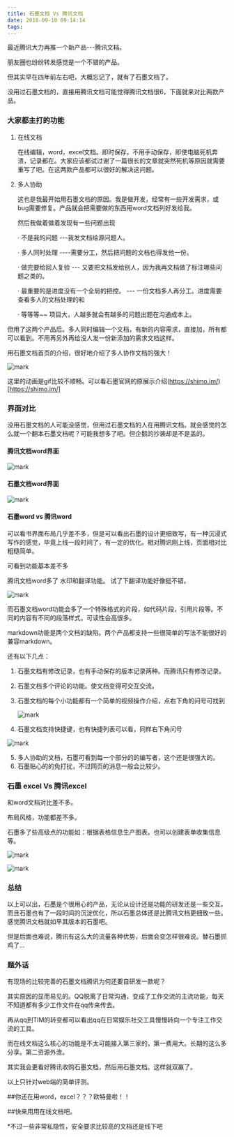 ```yaml
---
title: 石墨文档 Vs 腾讯文档
date: 2018-09-10 09:14:14
tags:
---
```


最近腾讯大力再推一个新产品---腾讯文档。

朋友圈也纷纷转发感觉是一个不错的产品。

但其实早在四年前左右吧，大概忘记了，就有了石墨文档了。

没用过石墨文档的，直接用腾讯文档可能觉得腾讯文档很6，下面就来对比两款产品。



### 大家都主打的功能

1. 在线文档

   在线编辑，word，excel文档。即时保存，不用手动保存，即使电脑死机奔溃，记录都在。大家应该都试过谢了一篇很长的文章就突然死机等原因就需要重写了吧。在这两款产品都可以很好的解决这问题。

2. 多人协助

   这也是我最开始用石墨文档的原因。我是做开发，经常有一些开发需求，或bug需要修复。产品就会把需要做的东西用word文档列好发给我。

   然后我做着做着发现有一些问题出现

   · 不是我的问题  ---我发文档给源问题人。

   · 多人同时处理   ----需要分工，然后把问题的文档也得发他一份。

   · 做完要给回人复验 --- 又要把文档发给别人，因为我再文档做了标注哪些问题之类的。

   · 最重要的是进度没有一个全局的把控。 --- 一份文档多人再分工。进度需要查看多人的文档处理的和

   · 等等等~~  项目大，人越多就会有越多的问题出题在沟通成本上。



但用了这两个产品后。多人同时编辑一个文档，有新的内容需求，直接加，所有都可以看到。不用再另外再给没人发一份新添加的需求文档这样。

用石墨文档首页的介绍，很好地介绍了多人协作文档的强大！



![mark](http://oyz3pjs26.bkt.clouddn.com/blog/180424/bCE9Lf3DIf.gif)

这里的动画是gif比较不顺畅。可以看石墨官网的原展示介绍(https://shimo.im/)[https://shimo.im/]



### 界面对比

没用石墨文档的人可能没感觉，但用过石墨文档的人在用腾讯文档。就会感觉的怎么就一个翻本石墨文档呢？可能我想多了吧。但企鹅的抄袭却是不是盖的。

#### 腾讯文档word界面

![mark](http://oyz3pjs26.bkt.clouddn.com/blog/180424/gBhhDL0g2G.png?imageslim)

#### 石墨文档word界面

![mark](http://oyz3pjs26.bkt.clouddn.com/blog/180424/6HAbhKl34H.png?imageslim)



#### 石墨word vs 腾讯word

可以看书界面布局几乎差不多，但是可以看出石墨的设计更细致写，有一种沉浸式写作的感觉，毕竟上线一段时间了，有一定的优化。相对腾讯刚上线，页面相对比粗糙简单。

可看到功能基本差不多

腾讯文档word多了 水印和翻译功能。 试了下翻译功能好像挺不错。

![mark](http://oyz3pjs26.bkt.clouddn.com/blog/180424/eGIG8Ke4ll.png?imageslim)



而石墨文档word功能会多了一个特殊格式的片段，如代码片段，引用片段等。不同的内容有不同的段落样式，可读性会高很多。

markdown功能是两个文档的缺陷。两个产品都支持一些很简单的写法不能很好的兼容markdown。

还有以下几点：

1. 石墨文档有修改记录，也有手动保存的版本记录两种。而腾讯只有修改记录。

2. 石墨文档多个评论的功能。使文档变得可交互交流。

3. 石墨文档的每个小功能都有一个简单的视频操作介绍，点右下角的问号可找到

   ![mark](http://oyz3pjs26.bkt.clouddn.com/blog/180424/98Lh06kdl5.png?imageslim)

4. 石墨文档支持快捷键，也有快捷列表可以看，同样右下角问号

![mark](http://oyz3pjs26.bkt.clouddn.com/blog/180424/B92LeHFl7j.png?imageslim)



5. 多人协助的文档，石墨可看到每一个部分的的编写者，这个还是很强大的。
6. 石墨贴心的的免打扰，不过网页的消息一般会比较少。





### 石墨 excel Vs  腾讯excel

和word文档对比差不多。

布局风格，功能都差不多。

石墨多了些高级点的功能如：根据表格信息生产图表。也可以创建表单收集信息等。

![mark](http://oyz3pjs26.bkt.clouddn.com/blog/180424/kCb4G01Daa.png?imageslim)



![mark](http://oyz3pjs26.bkt.clouddn.com/blog/180424/JLi60Bb7CL.png?imageslim)





### 总结

以上可以出，石墨是个很用心的产品，无论从设计还是功能的研发还是一些交互。而且石墨也有了一段时间的沉淀优化，所以石墨总体还是比腾讯文档更细致一些。感觉腾讯文档就如早其版本的石墨吧。

但是后面也难说，腾讯有这么大的流量各种优势，后面会变怎样很难说。替石墨抓鸡了...



### 题外话

有现场的比较完善的石墨文档腾讯为何还要自研发一款呢？

其实原因的显而易见的。QQ脱离了日常沟通，变成了工作交流的主流功能，每天不知道都有多少工作文件在qq传来传去。

再从qq到TIM的转变都可以看出qq在日常娱乐社交工具慢慢转向一个专注工作交流的工具。

而在线文档这么核心的功能是不太可能接入第三家的，第一费用大。长期的这么多分享。第二资源外泄。

其实我会更看好腾讯收购石墨文档，然后用石墨文档。这样就双赢了。





以上只针对web端的简单评测。





##你还在用word，excel？？？欧特曼啦！！

##快来用用在线文档吧。

*不过一些非常私隐性，安全要求比较高的文档还是线下吧

